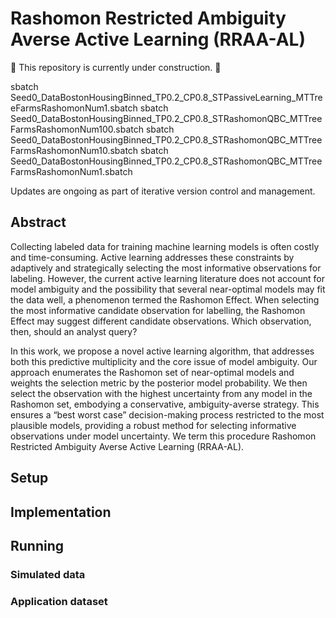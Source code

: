# Rashomon Restricted Ambiguity Averse Active Learning (RRAA-AL)

🚧 This repository is currently under construction. 🚧

sbatch Seed0_DataBostonHousingBinned_TP0.2_CP0.8_STPassiveLearning_MTTreeFarmsRashomonNum1.sbatch
sbatch Seed0_DataBostonHousingBinned_TP0.2_CP0.8_STRashomonQBC_MTTreeFarmsRashomonNum100.sbatch
sbatch Seed0_DataBostonHousingBinned_TP0.2_CP0.8_STRashomonQBC_MTTreeFarmsRashomonNum10.sbatch
sbatch Seed0_DataBostonHousingBinned_TP0.2_CP0.8_STRashomonQBC_MTTreeFarmsRashomonNum1.sbatch

Updates are ongoing as part of iterative version control and management.

## Abstract
Collecting labeled data for training machine learning models is often costly and time-consuming. Active learning addresses these constraints by adaptively and strategically selecting the most informative observations for labeling. However, the current active learning literature does not account for model ambiguity and the possibility that several near-optimal models may fit the data well, a phenomenon termed the Rashomon Effect. When selecting the most informative candidate observation for labelling, the Rashomon Effect may suggest different candidate observations. Which observation, then, should an analyst query?

In this work, we propose a novel active learning algorithm, that addresses both this predictive multiplicity and the core issue of model ambiguity. Our approach enumerates the Rashomon set of near-optimal models and weights the selection metric by the posterior model probability. We then select the observation with the highest uncertainty from any model in the Rashomon set, embodying a conservative, ambiguity-averse strategy. This ensures a “best worst case” decision-making process restricted to the most plausible models, providing a robust method for selecting informative observations under model uncertainty. We term this procedure Rashomon Restricted Ambiguity Averse Active Learning (RRAA-AL).

## Setup

## Implementation

## Running

### Simulated data

### Application dataset
